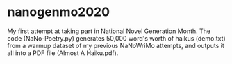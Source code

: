 # nanogenmo2020
My first attempt at taking part in National Novel Generation Month.
The code (NaNo-Poetry.py) generates 50,000 word's worth of haikus (demo.txt) from a warmup dataset of my previous NaNoWriMo attempts, and outputs it all into a PDF file (Almost A Haiku.pdf). 
